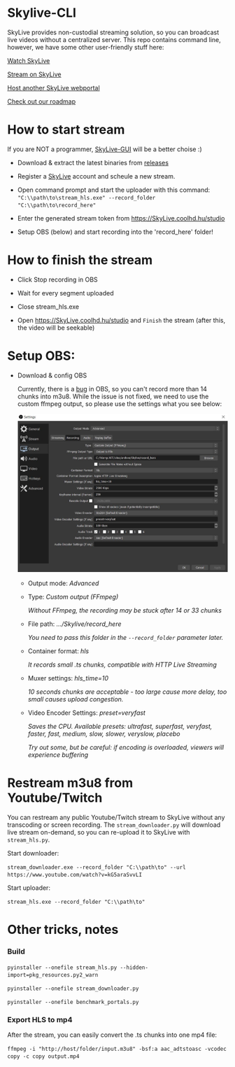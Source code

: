 # Skylive-CLI

SkyLive provides non-custodial streaming solution, so you can broadcast live videos without a centralized server. This repo contains command line, however, we have some other user-friendly stuff here:

[Watch SkyLive](https://skylive.coolhd.hu)

[Stream on SkyLive](https://github.com/DaWe35/SkyLive-GUI)

[Host another SkyLive webportal](https://github.com/DaWe35/SkyLive-webportal)

[Check out our roadmap](https://github.com/DaWe35/SkyLive/projects/3)

# How to start stream

If you are NOT a programmer, [SkyLive-GUI](https://github.com/DaWe35/SkyLive-GUI) will be a better choise :)

- Download & extract the latest binaries from [releases](https://github.com/DaWe35/SkyLive/releases)

- Register a [SkyLive](https://skylive.coolhd.hu) account and scheule a new stream.

- Open command prompt and start the uploader with this command: `"C:\\path\to\stream_hls.exe" --record_folder "C:\\path\to\record_here"`

- Enter the generated stream token from https://SkyLive.coolhd.hu/studio

- Setup OBS (below) and start recording into the 'record_here' folder!

# How to finish the stream

- Click Stop recording in OBS

- Wait for every segment uploaded

- Close stream_hls.exe

- Open https://SkyLive.coolhd.hu/studio and `Finish` the stream (after this, the video will be seekable)

# Setup OBS:

- Download & config OBS
  
  Currently, there is a [bug](https://github.com/obsproject/obs-studio/issues/2500) in OBS, so you can't record more than 14 chunks into m3u8. While the issue is not fixed, we need to use the custom ffmpeg output, so please use the settings what you see below:
  
  ![OBS settings](https://raw.githubusercontent.com/DaWe35/Skylive/master/docs/obs_settings.jpg)

    - Output mode: *Advanced*
    
    - Type: *Custom output (FFmpeg)*
    
      *Without FFmpeg, the recording may be stuck after 14 or 33 chunks*
    
    - File path: *.../Skylive/record_here*
    
      *You need to pass this folder in the `--record_folder` parameter later.*
    
    - Container format: *hls*
    
      *It records small .ts chunks, compatible with HTTP Live Streaming*
    
    - Muxer settings: *hls_time=10*
    
      *10 seconds chunks are acceptable - too large cause more delay, too small causes upload congestion.*
      
    - Video Encoder Settings: *preset=veryfast*
    
      *Saves the CPU. Available presets: ultrafast, superfast, veryfast, faster, fast, medium, slow, slower, veryslow, placebo*
      
      *Try out some, but be careful: if encoding is overloaded, viewers will experience buffering*

# Restream m3u8 from Youtube/Twitch

You can restream any public Youtube/Twitch stream to SkyLive without any transcoding or screen recording. The `stream_downloader.py` will download live stream on-demand, so you can re-upload it to SkyLive with `stream_hls.py`.

Start downloader:

`stream_downloader.exe --record_folder "C:\\path\to" --url https://www.youtube.com/watch?v=kG5araSvvLI`

Start uploader:

`stream_hls.exe --record_folder "C:\\path\to"`

# Other tricks, notes

### Build

`pyinstaller --onefile stream_hls.py --hidden-import=pkg_resources.py2_warn`

`pyinstaller --onefile stream_downloader.py `

`pyinstaller --onefile benchmark_portals.py`

### Export HLS to mp4

After the stream, you can easily convert the .ts chunks into one mp4 file:

`ffmpeg -i "http://host/folder/input.m3u8" -bsf:a aac_adtstoasc -vcodec copy -c copy output.mp4`